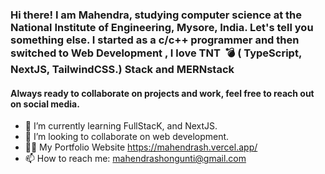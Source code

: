 ### Hi there! I am Mahendra, studying computer science at the National Institute of Engineering, Mysore, India. Let's tell you something else. I started as a c/c++ programmer and then switched to Web Development , I love TNT  💣 ( TypeScript, NextJS, TailwindCSS.) Stack and MERNstack 
#### Always ready to collaborate on projects and work, feel free to reach out on social media.
- 🌱 I’m currently learning FullStacK, and NextJS.
- 👯 I’m looking to collaborate on web development.
- 👨‍💻 My Portfolio Website https://mahendrash.vercel.app/
- 📫 How to reach me: mahendrashongunti@gmail.com
 
